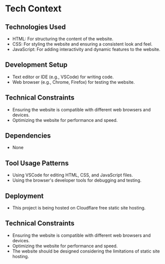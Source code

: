 # Tech Context

## Technologies Used

-   HTML: For structuring the content of the website.
-   CSS: For styling the website and ensuring a consistent look and feel.
-   JavaScript: For adding interactivity and dynamic features to the website.

## Development Setup

-   Text editor or IDE (e.g., VSCode) for writing code.
-   Web browser (e.g., Chrome, Firefox) for testing the website.

## Technical Constraints

-   Ensuring the website is compatible with different web browsers and devices.
-   Optimizing the website for performance and speed.

## Dependencies

-   None

## Tool Usage Patterns

-   Using VSCode for editing HTML, CSS, and JavaScript files.
-   Using the browser's developer tools for debugging and testing.

## Deployment

-   This project is being hosted on Cloudflare free static site hosting.

## Technical Constraints

-   Ensuring the website is compatible with different web browsers and devices.
-   Optimizing the website for performance and speed.
-   The website should be designed considering the limitations of static site hosting.
